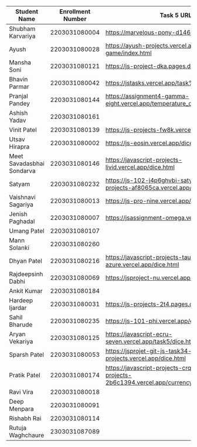 | **Student Name**         | **Enrollment Number** | **Task 5 URL**                                         | **Task 6 URL**                                         | **GitHub Repository URL**                             |
|--------------------------|-----------------------|--------------------------------------------------------|--------------------------------------------------------|-------------------------------------------------------|
| Shubham Karvariya        | 2203031080004         | https://marvelous-pony-d1462f.netlify.app/dice/      | https://marvelous-pony-d1462f.netlify.app/task6/      | https://github.com/5hubhm/J_S                         |
| Ayush                    | 2203031080028         | https://ayush-projects.vercel.app/dice-game/index.html | https://ayush-projects.vercel.app/unit-converter/index.html | https://github.com/ayushvadodariya/javascript-project |
| Mansha Soni              | 2203031080121         | https://js-project-dka.pages.dev/dicethrow            | https://js-project-dka.pages.dev/tempconverter        | https://github.com/mansha-6/JS-Project               |
| Bhavin Parmar            | 2203031080042         | https://jstasks.vercel.app/task%205/index.html       | https://jstasks.vercel.app/Task%206/index.html       | https://github.com/bhavinSOL/JS_task                  |
| Pranjal Pandey           | 2203031080144         |https://assignment4-gamma-eight.vercel.app/temperature_converter.html |https://assignment4-gamma-eight.vercel.app/dice.html | https://github.com/Pranjallpandey1504/assignment4 |
| Ashish Yadav             | 2203031080161         |                                                        |                                                        |                                                       |
| Vinit Patel              | 2203031080139         | https://js-projects-fw8k.vercel.app/Task5.html       | https://js-projects-fw8k.vercel.app/Task6.html       | https://github.com/Vinitpatel28/JS-Projects          |
| Utsav Hirapra           | 2203031080002         | https://js-eosin.vercel.app/dice                      | https://js-eosin.vercel.app/conveter.html            | https://github.com/utsav1213/JS                       |
| Meet Savadasbhai Sondarva| 2203031080146        | https://javascript-projects-livid.vercel.app/dice.html| https://javascript-projects-livid.vercel.app/converter.html| https://github.com/meetsondarva/javascript_projects   |
| Satyam                   | 2203031080232         | https://js-102-j4p6ghvbi-satyam-singhs-projects-af8065ca.vercel.app/converter.html| https://js-102-j4p6ghvbi-satyam-singhs-projects-af8065ca.vercel.app/dice.html| https://github.com/mrSinghSatyam/JS102 |
| Vaishnavi Sagariya       | 2203031080013         | https://js-pro-nine.vercel.app/dice.html              | https://js-pro-nine.vercel.app/converter.html        | https://github.com/sagariyavaishnavi/js_pro          |
| Jenish Paghadal          | 2203031080007         | https://jsassignment-omega.vercel.app/dice.html       | https://jsassignment-omega.vercel.app/conv.html      | https://github.com/ItsJESH                            |
| Umang Patel              | 2203031080107         |                                                        |                                                        |                                                       |
| Mann Solanki             | 2203031080260         |                                                        |                                                        |                                                       |
| Dhyan Patel              | 2203031080216         | https://javascript-projects-tau-azure.vercel.app/dice.html| https://javascript-projects-tau-azure.vercel.app/converter.html|https://github.com/dhyanpatel3/javascript_projects     |
| Rajdeepsinh Dabhi        | 2203031080069         | https://jsproject-nu.vercel.app/Dice.html            | https://jsproject-nu.vercel.app/converter.html       | https://github.com/Rajdeepsinh1410/JSPROJECT/tree/js-task34|
| Ankit Kumar              | 2203031080184         |                                                        |                                                        |                                                       |
| Hardeep Ijardar          | 2203031080031         | https://js-projects-2t4.pages.dev/dice                | https://js-projects-2t4.pages.dev/converter          | https://github.com/HardeepIjardar/JS-Projects        |
| Sahil Bharude            | 2203031080235         | https://js-101-phi.vercel.app/dice.html               | https://js-101-phi.vercel.app/converter.html         | https://github.com/BharudeSahil/JS_101                |
| Aryan Vekariya           | 2203031080125         | https://javascript-ecru-seven.vercel.app/task5/dice.html|https://javascript-ecru-seven.vercel.app/task6/Converter.html|https://github.com/aaryanvekariya/javascript          |
| Sparsh Patel             | 2203031080053         | https://jsprojet-git-js-task34-sparsh-patels-projects.vercel.app/dice.html|https://jsprojet-git-js-task34-sparsh-patels-projects.vercel.app/converter.html|https://github.com/SparshPatel1115/JS_Project/tree/js-task34|
| Pratik Patel             | 2203031080174         |https://javascript-projects-crq08z97a-pratiks-projects-2b6c1394.vercel.app/currency%20converter.html|https://javascript-projects-crq08z97a-pratiks-projects-2b6c1394.vercel.app/dice.html|https://github.com/Pratik00531/JavascriptProjects     |
| Ravi Vira                | 2203031080018         ||                                                         ||                                                       |
| Deep Menpara             | 2203031080091         ||                                                         ||                                                       |
| Rishabh Rai              | 2203031080114         ||                                                         ||                                                       |
| Rutuja Waghchaure       | 2303031087089         ||                                                         ||                                                       |
